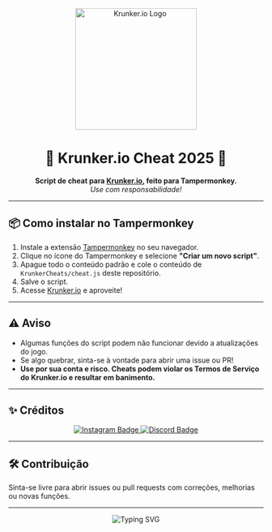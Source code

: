<p align="center">
  <img src="https://static.wikia.nocookie.net/krunkerio/images/8/88/Logo_hires.png/revision/latest?cb=20201112150523" width="240" alt="Krunker.io Logo"/>
</p>

<h1 align="center">🚀 Krunker.io Cheat 2025 🚀</h1>

<p align="center">
  <b>Script de cheat para <a href="https://krunker.io/" target="_blank">Krunker.io</a>, feito para Tampermonkey.</b><br>
  <i>Use com responsabilidade!</i>
</p>

---

## 📦 Como instalar no Tampermonkey

1. Instale a extensão <a href="https://www.tampermonkey.net/" target="_blank">Tampermonkey</a> no seu navegador.
2. Clique no ícone do Tampermonkey e selecione <b>"Criar um novo script"</b>.
3. Apague todo o conteúdo padrão e cole o conteúdo de <code>KrunkerCheats/cheat.js</code> deste repositório.
4. Salve o script.
5. Acesse <a href="https://krunker.io/" target="_blank">Krunker.io</a> e aproveite!

---

## ⚠️ Aviso

- Algumas funções do script podem não funcionar devido a atualizações do jogo.
- Se algo quebrar, sinta-se à vontade para abrir uma issue ou PR!
- **Use por sua conta e risco. Cheats podem violar os Termos de Serviço do Krunker.io e resultar em banimento.**

---

## ✨ Créditos

<p align="center">
  <a href="https://instagram.com/GuiSoares_X" target="_blank">
    <img src="https://img.shields.io/badge/Instagram-GuiSoares__X-E4405F?style=for-the-badge&logo=instagram&logoColor=white" alt="Instagram Badge"/>
  </a>
  <a href="https://discord.com/users/deus22" target="_blank">
    <img src="https://img.shields.io/badge/Discord-deus22-5865F2?style=for-the-badge&logo=discord&logoColor=white" alt="Discord Badge"/>
  </a>
</p>

---

## 🛠️ Contribuição

Sinta-se livre para abrir issues ou pull requests com correções, melhorias ou novas funções.

---

<p align="center">
  <img src="https://readme-typing-svg.demolab.com?font=Fira+Code&size=24&duration=3500&pause=900&color=00FFAA&center=true&vCenter=true&width=360&lines=By+GuiSoares_X" alt="Typing SVG"/>
</p>
